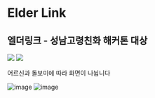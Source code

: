 # Elder Link
## 엘더링크 - 성남고령친화 해커톤 대상 

<img src="https://img.shields.io/badge/Android Studio-3DDC84?style=flat-square&logo=Android Studio&logoColor=white"/></a> <img src="https://img.shields.io/badge/Firebase-FFCA28?style=flat-square&logo=Firebase&logoColor=white"/></a>

<p align="left">
어르신과 돌보미에 따라 화면이 나뉩니다
</p>

![image](https://user-images.githubusercontent.com/60100786/109617476-c74e7880-7b79-11eb-98bc-17e633d60764.png)
![image](https://user-images.githubusercontent.com/60100786/109617297-8eae9f00-7b79-11eb-9cfc-082e8a769311.png)
